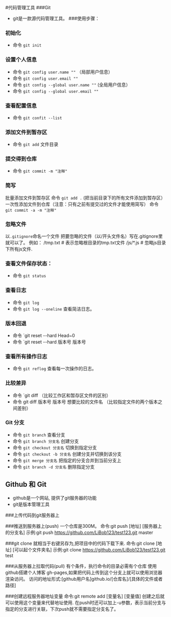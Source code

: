 #代码管理工具
###Git
- git是一款源代码管理工具。
###使用步骤：

### 初始化 
- 命令 `git init` 

### 设置个人信息
- 命令 `git config user.name ""` （局部用户信息）
- 命令 `git config user.email ""`
- 命令 `git config --global user.name ""` (全局用户信息）
- 命令 `git config --global user.email ""`

### 查看配置信息
- 命令 `git confit --list`

### 添加文件到暂存区
- 命令 `git add` 文件目录

### 提交得到仓库
- 命令 `git commit -m "注释"`

### 简写
批量添加文件到暂存区
命令 `git add .` (把当前目录下的所有文件添加到暂存区）
一次性添加文件到仓库（注意：只有之前有提交过的文件才能使用简写）
命令 `git commit -a -m "注释"`

### 忽略文件
以`.gitignore`命名一个文件
把要忽略的文件（以/开头文件名）写在.gitignore里就可以了。 例如：
/tmp.txt # 表示忽略根目录的tmp.txt文件
/js/*.js # 忽略js目录下所有js文件.

### 查看文件保存状态：
- 命令 `git status`

### 查看日志
- 命令 `git log`
- 命令 `git log --oneline` 查看简洁日志。

### 版本回退
- 命令 `git reset --hard Head~0
- 命令 `git reset --hard 版本号 版本号


### 查看所有操作日志
- 命令 `git reflog` 查看每一次操作的日志。

### 比较差异
- 命令 `git diff （比较工作区和暂存区文件的区别）
- 命令  git diff 版本号 版本号 想要比较的文件名 （比较指定文件的两个版本之间差别）

### Git 分支
- 命令 `git branch` 查看分支
- 命令 `git branch 分支名` 创建分支    
- 命令 `git checkout 分支名` 切换到指定分支 
- 命令 `git checkout -b 分支名` 创建分支并切换到该分支
- 命令 `git merge 分支名` 把指定的分支合并到当前分支上
- 命令 `git branch -d 分支名` 删除指定分支

## Github 和 Git
- github是一个网站, 提供了git服务器的功能
- git是版本管理工具

###上传代码到git服务器上

###推送到服务器上(push)
一个仓库是300M。
命令:git push [地址] [服务器上的分支名]
示例:git push https://github.com/LiBob123/test123.git master

###git clone
就相当于右键另存为,把项目中的代码下载下来.
命令:git clone [地址] [可以起个文件夹名]
示例:git clone https://github.com/LiBob123/test123.git test

###从服务器上拉取代码(pull)
有个条件，执行命令的目录必需有个仓库
使用github搭建个人博客
gh-pages,如果把代码上传到这个分支上就可以使用浏览器渲染访问。
访问的地址形式:[github用户名]github.io/[仓库名]/[具体的文件或者路径]

###创建远程服务器地址变量
命令:git remote add [变量名] [变量值]
创建之后就可以使用这个变量来代替地址使用.
在push时还可以加上-u参数，表示当前分支与指定的分支进行关联，下次push就不需要指定分支名了。
